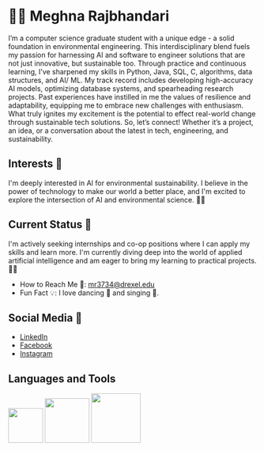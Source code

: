 # 🙋‍♀️ Meghna Rajbhandari

I’m a computer science graduate student with a unique edge - a solid foundation in environmental engineering. This interdisciplinary blend fuels my passion for harnessing AI and software to engineer solutions that are not just innovative, but sustainable too. Through practice and continuous learning, I’ve sharpened my skills in Python, Java, SQL, C, algorithms, data structures, and AI/ ML. My track record includes developing high-accuracy AI models, optimizing database systems, and spearheading research projects. Past experiences have instilled in me the values of resilience and adaptability, equipping me to embrace new challenges with enthusiasm. What truly ignites my excitement is the potential to effect real-world change through sustainable tech solutions. So, let’s connect! Whether it’s a project, an idea, or a conversation about the latest in tech, engineering, and sustainability.

## Interests 🚀
I'm deeply interested in AI for environmental sustainability. I believe in the power of technology to make our world a better place, and I'm excited to explore the intersection of AI and environmental science. 🌳🤖

## Current Status 🎯
I'm actively seeking internships and co-op positions where I can apply my skills and learn more. I'm currently diving deep into the world of applied artificial intelligence and am eager to bring my learning to practical projects. 🧠💡

- How to Reach Me 📧: mr3734@drexel.edu
- Fun Fact 💡: I love dancing 💃 and singing 🎤.

## Social Media 📱
- [LinkedIn](https://www.linkedin.com/in/meghna-rajbhandari186-mr/)
- [Facebook](https://www.facebook.com/meghna.rajbhandari7182/)
- [Instagram](https://www.instagram.com/meghnarajbhandari/)

## Languages and Tools
<img src="https://i.ibb.co/6FRxz2L/python.png" width="70"> <img src="https://brandslogos.com/wp-content/uploads/thumbs/java-logo-vector-1.svg" width="90"> <img src="https://static.vecteezy.com/system/resources/previews/036/044/336/original/sql-database-icon-logo-design-ui-or-ux-app-png.png" width="100">
